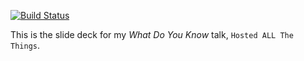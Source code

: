 [![Build Status](https://secure.travis-ci.org/aaronpowell/wdyk.png)](https://secure.travis-ci.org/aaronpowell/wdyk.png)

This is the slide deck for my *What Do You Know* talk, `Hosted ALL The Things`.